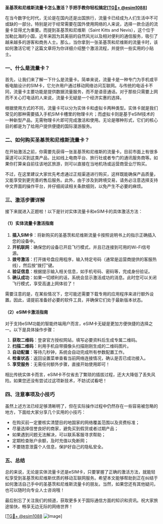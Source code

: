 **圣基茨和尼维斯流量卡怎么激活？手把手教你轻松搞定[[TG💪+ @esim1088](https://t.me/s/esim1088)]**

在当今数字化时代，无论是在国内还是出国旅行，流量卡已经成为人们生活中不可或缺的一部分。特别是对于经常需要在国外使用网络的人来说，选择一款合适的流量卡显得尤为重要。而提到圣基茨和尼维斯（Saint Kitts and Nevis），这个位于加勒比海的小国，近年来因为其美丽的自然风光以及相对便利的通信服务，吸引了越来越多的游客和商务人士。那么，当你拿到一张圣基茨和尼维斯的流量卡时，该如何激活它呢？这篇文章将为你详细介绍整个激活流程，并提供一些实用的小贴士。

### 一、什么是流量卡？

首先，让我们来了解一下什么是流量卡。简单来说，流量卡是一种专门为手机或平板电脑设计的SIM卡，它允许用户通过移动网络访问互联网。与传统的电话卡不同，流量卡主要功能是提供数据流量服务，而不是语音通话。对于那些只需要上网而不关心打电话的人来说，流量卡无疑是一个经济实惠的选择。

根据使用方式的不同，流量卡可以分为实体卡和虚拟卡两种类型。实体卡就是我们常见的那种需要插入手机SIM卡槽里的物理卡片；而虚拟卡则是基于eSIM技术的一种新型产品，无需物理卡片即可完成激活和使用。无论是哪种形式，它们的核心目的都是为了给用户提供便捷的国际漫游服务。

### 二、如何购买圣基茨和尼维斯流量卡？

在开始激活之前，你需要先获得一张圣基茨和尼维斯的流量卡。目前市面上有很多渠道可以买到这类产品，比如线上电商平台、旅行社或者专门的通讯服务商等。如果你打算亲自前往该地区旅游，则可以直接在当地机场或运营商营业厅购买。

不过，在这里建议大家优先考虑通过正规渠道进行购买，这样既能确保产品质量，又能享受到更完善的售后服务。此外，由于涉及到跨境交易，请务必注意选择支持中文界面的操作平台，并仔细阅读相关条款细则，以免产生不必要的麻烦。

### 三、激活步骤详解

接下来就进入正题啦！以下是针对实体流量卡和eSIM卡的具体激活方法：

#### （1）实体流量卡激活指南

1. **插入SIM卡**：将新购买的圣基茨和尼维斯流量卡按照说明书上的指示正确插入您的设备中。
2. **开机联网**：确保您的设备已开启飞行模式，并且已连接到可用的Wi-Fi信号源。
3. **拨号激活**：打开拨号盘应用程序，输入特定号码（通常是运营商提供的客服热线），然后按“拨打”键。
4. **验证信息**：根据提示输入相关信息，如手机号码、密码等，完成身份验证。
5. **确认成功**：如果一切顺利的话，系统会显示激活成功的消息。此时您可以关闭飞行模式，享受高速上网体验了！

需要注意的是，在某些情况下，您可能还需要下载专用的应用程序来进行额外设置。因此，请提前准备好必要的软件工具，并确保它们处于最新版本状态。

#### （2）eSIM卡激活指南

对于支持eSIM功能的智能终端用户而言，eSIM卡无疑是更加方便快捷的选择之一。以下是具体操作步骤：

1. **获取二维码**：登录官方授权网站，填写必要资料后生成专属二维码。
2. **扫描二维码**：利用手机自带摄像头扫描刚刚生成的二维码图片。
3. **自动配置**：等待几秒钟，系统会自动完成所有参数配置工作。
4. **检查状态**：返回设置菜单查看当前网络连接情况，确认是否已成功接入。
5. **享受服务**：无需任何额外步骤，直接开始使用即可！

相比传统实体卡而言，eSIM卡不仅省去了繁琐的插拔过程，还大大降低了丢失风险。如果您还没有尝试过这项新技术，不妨试试看吧！

### 四、注意事项及小技巧

虽然上述方法已经足够清晰明了，但在实际操作过程中仍然存在一些容易被忽略的地方，下面给大家分享几个实用的小技巧：

- 在购买前一定要核实清楚目的地国家的网络覆盖范围以及资费标准；
- 尽量选择信誉良好的商家，避免买到假货或者过期产品；
- 如果遇到问题无法解决，可以联系客服寻求帮助；
- 定期检查账户余额，及时充值以免断网；
- 不要随意泄露个人信息，保护好自己的隐私安全。

### 五、总结

总的来说，无论是实体流量卡还是eSIM卡，只要掌握了正确的激活方法，就能轻松享受到圣基茨和尼维斯优质的移动互联网服务。希望本文能够帮助到正在纠结于如何激活自己手中的圣基茨和尼维斯流量卡的朋友。当然，如果您还有其他疑问，也可以随时向专业人士咨询哦！

最后别忘了关注我们的频道，获取更多关于国际通信方面的知识和资讯。祝大家旅途愉快，畅享无边无际的网络世界！

[[TG💪+ @esim1088](https://t.me/s/esim1088) ![Image](https://i.postimg.cc/4NQfJmqS/Snipaste-2025-05-13-00-14-12.png)]